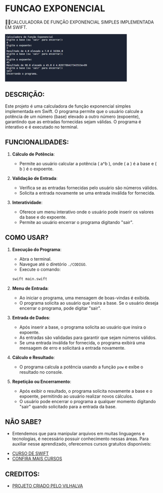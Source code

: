 # FUNCAO EXPONENCIAL
👨‍🏫CALCULADORA DE FUNÇÃO EXPONENCIAL SIMPLES IMPLEMENTADA EM SWIFT.

<img src="FOTO.png" align="center" width="400"> <br>

## DESCRIÇÃO:
Este projeto é uma calculadora de função exponencial simples implementada em Swift. O programa permite que o usuário calcule a potência de um número (base) elevado a outro número (expoente), garantindo que as entradas fornecidas sejam válidas. O programa é interativo e é executado no terminal.

## FUNCIONALIDADES:
1. **Cálculo de Potência**:
   - Permite ao usuário calcular a potência \( a^b \), onde \( a \) é a base e \( b \) é o expoente.
   
2. **Validação de Entrada**:
   - Verifica se as entradas fornecidas pelo usuário são números válidos.
   - Solicita a entrada novamente se uma entrada inválida for fornecida.

3. **Interatividade**:
   - Oferece um menu interativo onde o usuário pode inserir os valores da base e do expoente.
   - Permite ao usuário encerrar o programa digitando "sair".

## COMO USAR?
1. **Execução do Programa**:
   - Abra o terminal.
   - Navegue até o diretório `./CODIGO`.
   - Execute o comando:
   ```sh
   swift main.swift
   ```
   
2. **Menu de Entrada**:
   - Ao iniciar o programa, uma mensagem de boas-vindas é exibida.
   - O programa solicita ao usuário que insira a base. Se o usuário deseja encerrar o programa, pode digitar "sair".
   
3. **Entrada de Dados**:
   - Após inserir a base, o programa solicita ao usuário que insira o expoente.
   - As entradas são validadas para garantir que sejam números válidos.
   - Se uma entrada inválida for fornecida, o programa exibirá uma mensagem de erro e solicitará a entrada novamente.
   
4. **Cálculo e Resultado**:
   - O programa calcula a potência usando a função `pow` e exibe o resultado no console.
   
5. **Repetição ou Encerramento**:
   - Após exibir o resultado, o programa solicita novamente a base e o expoente, permitindo ao usuário realizar novos cálculos.
   - O usuário pode encerrar o programa a qualquer momento digitando "sair" quando solicitado para a entrada da base.

## NÃO SABE?
- Entendemos que para manipular arquivos em muitas linguagens e tecnologias, é necessário possuir conhecimento nessas áreas. Para auxiliar nesse aprendizado, oferecemos cursos gratuitos disponíveis:
* [CURSO DE SWIFT](https://github.com/VILHALVA/CURSO-DE-SWIFT)
* [CONFIRA MAIS CURSOS](https://github.com/VILHALVA?tab=repositories&q=+topic:CURSO)

## CREDITOS:
- [PROJETO CRIADO PELO VILHALVA](https://github.com/VILHALVA)


